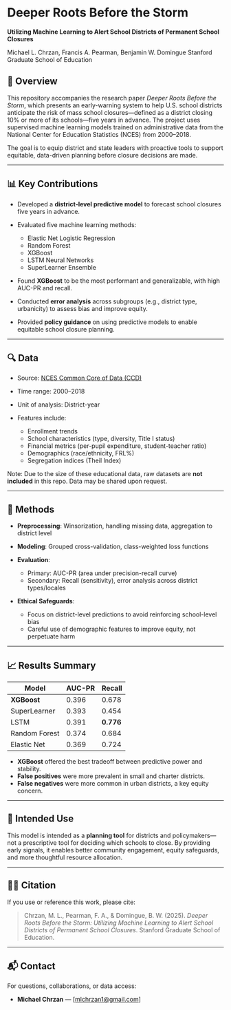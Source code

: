 # Deeper Roots Before the Storm

**Utilizing Machine Learning to Alert School Districts of Permanent School Closures**

Michael L. Chrzan, Francis A. Pearman, Benjamin W. Domingue
Stanford Graduate School of Education

## 📖 Overview

This repository accompanies the research paper *Deeper Roots Before the Storm*, which presents an early-warning system to help U.S. school districts anticipate the risk of mass school closures—defined as a district closing 10% or more of its schools—five years in advance. The project uses supervised machine learning models trained on administrative data from the National Center for Education Statistics (NCES) from 2000–2018.

The goal is to equip district and state leaders with proactive tools to support equitable, data-driven planning before closure decisions are made.

---

## 📊 Key Contributions

* Developed a **district-level predictive model** to forecast school closures five years in advance.
* Evaluated five machine learning methods:

  * Elastic Net Logistic Regression
  * Random Forest
  * XGBoost
  * LSTM Neural Networks
  * SuperLearner Ensemble
* Found **XGBoost** to be the most performant and generalizable, with high AUC-PR and recall.
* Conducted **error analysis** across subgroups (e.g., district type, urbanicity) to assess bias and improve equity.
* Provided **policy guidance** on using predictive models to enable equitable school closure planning.

---

## 🔍 Data

* Source: [NCES Common Core of Data (CCD)](https://nces.ed.gov/ccd/)
* Time range: 2000–2018
* Unit of analysis: District-year
* Features include:

  * Enrollment trends
  * School characteristics (type, diversity, Title I status)
  * Financial metrics (per-pupil expenditure, student-teacher ratio)
  * Demographics (race/ethnicity, FRL%)
  * Segregation indices (Theil Index)

Note: Due to the size of these educational data, raw datasets are **not included** in this repo. Data may be shared upon request.

---

## 🧠 Methods

* **Preprocessing**: Winsorization, handling missing data, aggregation to district level
* **Modeling**: Grouped cross-validation, class-weighted loss functions
* **Evaluation**:

  * Primary: AUC-PR (area under precision-recall curve)
  * Secondary: Recall (sensitivity), error analysis across district types/locales
* **Ethical Safeguards**:

  * Focus on district-level predictions to avoid reinforcing school-level bias
  * Careful use of demographic features to improve equity, not perpetuate harm

---

## 📈 Results Summary

| Model         | AUC-PR | Recall    |
| ------------- | ------ | --------- |
| **XGBoost**   | 0.396  | 0.678     |
| SuperLearner  | 0.393  | 0.454     |
| LSTM          | 0.391  | **0.776** |
| Random Forest | 0.374  | 0.684     |
| Elastic Net   | 0.369  | 0.724     |

* **XGBoost** offered the best tradeoff between predictive power and stability.
* **False positives** were more prevalent in small and charter districts.
* **False negatives** were more common in urban districts, a key equity concern.

---

## 🧭 Intended Use

This model is intended as a **planning tool** for districts and policymakers—not a prescriptive tool for deciding which schools to close. By providing early signals, it enables better community engagement, equity safeguards, and more thoughtful resource allocation.

---

## 🧑‍⚖️ Citation

If you use or reference this work, please cite:

> Chrzan, M. L., Pearman, F. A., & Domingue, B. W. (2025). *Deeper Roots Before the Storm: Utilizing Machine Learning to Alert School Districts of Permanent School Closures*. Stanford Graduate School of Education.

---

## 📬 Contact

For questions, collaborations, or data access:

* **Michael Chrzan** — \[[mlchrzan1@gmail.com](mailto:mlchrzan1@gmail.com)]

